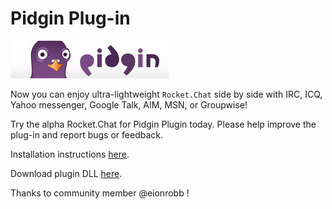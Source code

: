 # Pidgin Plug-in

[![](https://raw.githubusercontent.com/Sing-Li/bbug/master/images/pidgin.png)](https://pidgin.im)

Now you can enjoy ultra-lightweight `Rocket.Chat` side by side with IRC, ICQ, Yahoo messenger, Google Talk, AIM, MSN, or Groupwise!

Try the alpha Rocket.Chat for Pidgin Plugin today. Please help improve the plug-in and report bugs or feedback.

Installation instructions [here](https://bitbucket.org/EionRobb/purple-rocketchat#readme).

Download plugin DLL [here](https://eion.robbmob.com/librocketchat.dll).

Thanks to community member @eionrobb !


